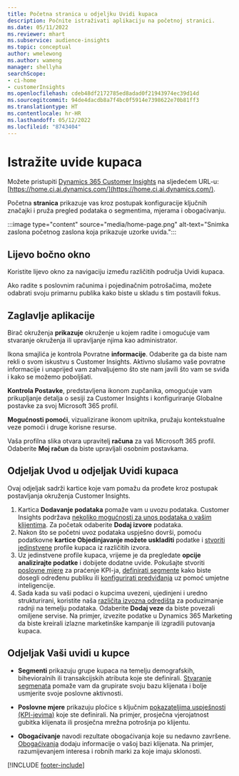 ```yaml
---
title: Početna stranica u odjeljku Uvidi kupaca
description: Počnite istraživati aplikaciju na početnoj stranici.
ms.date: 05/11/2022
ms.reviewer: mhart
ms.subservice: audience-insights
ms.topic: conceptual
author: wmelewong
ms.author: wameng
manager: shellyha
searchScope:
- ci-home
- customerInsights
ms.openlocfilehash: cdeb48df2172785ed8adad0f21943974ec39d14d
ms.sourcegitcommit: 94de4dacdb8a7f4bc0f5914e7398622e70b81ff3
ms.translationtype: HT
ms.contentlocale: hr-HR
ms.lasthandoff: 05/12/2022
ms.locfileid: "8743404"
---
```

# <a name="explore-customer-insights"></a>Istražite uvide kupaca

Možete pristupiti [Dynamics 365 Customer Insights](https://home.ci.ai.dynamics.com/) na sljedećem URL-u: [https://home.ci.ai.dynamics.com/](https://home.ci.ai.dynamics.com/).

Početna **stranica** prikazuje vas kroz postupak konfiguracije ključnih značajki i pruža pregled podataka o segmentima, mjerama i obogaćivanju.

:::image type="content" source="media/home-page.png" alt-text="Snimka zaslona početnog zaslona koja prikazuje uzorke uvida.":::

## <a name="left-side-pane"></a>Lijevo bočno okno

Koristite lijevo okno za navigaciju između različitih područja Uvidi kupaca. 

Ako radite s poslovnim računima i pojedinačnim potrošačima, možete odabrati svoju primarnu publika kako biste u skladu s tim postavili fokus. 

## <a name="application-header"></a>Zaglavlje aplikacije

Birač okruženja **prikazuje** okruženje u kojem radite i omogućuje vam stvaranje okruženja ili upravljanje njima kao administrator.

Ikona smajlića je kontrola Povratne **informacije**. Odaberite ga da biste nam rekli o svom iskustvu s Customer Insights. Aktivno slušamo vaše povratne informacije i unaprijed vam zahvaljujemo što ste nam javili što vam se sviđa i kako se možemo poboljšati.

**Kontrola Postavke**, predstavljena ikonom zupčanika, omogućuje vam prikupljanje detalja o sesiji za Customer Insights i konfiguriranje Globalne postavke za svoj Microsoft 365 profil. 

**Mogućnosti pomoći**, vizualizirane ikonom upitnika, pružaju kontekstualne veze pomoći i druge korisne resurse.

Vaša profilna slika otvara upravitelj **računa** za vaš Microsoft 365 profil. Odaberite **Moj račun** da biste upravljali osobnim postavkama.

## <a name="getting-started-with-customer-insights-section"></a>Odjeljak Uvod u odjeljak Uvidi kupaca

Ovaj odjeljak sadrži kartice koje vam pomažu da prođete kroz postupak postavljanja okruženja Customer Insights. 

1. Kartica **Dodavanje podataka** pomaže vam u uvozu podataka. Customer Insights podržava [nekoliko mogućnosti za unos podataka o vašim klijentima](data-sources.md). Za početak odaberite **Dodaj izvore** podataka.
1. Nakon što se početni uvoz podataka uspješno dovrši, pomoću podatkovne **kartice Objedinjavanje možete uskladiti** podatke i [stvoriti jedinstvene](data-unification.md) profile kupaca iz različitih izvora. 
1. Uz jedinstvene profile kupaca, vrijeme je da pregledate **opcije analizirajte podatke** i dobijete dodatne uvide. Pokušajte stvoriti [poslovne mjere](measures.md) za praćenje KPI-ja, [definirati segmente](segments.md) kako biste dosegli određenu publiku ili [konfigurirati predviđanja](predictions-overview.md) uz pomoć umjetne inteligencije.
1. Sada kada su vaši podaci o kupcima uvezeni, ujedinjeni i uredno strukturirani, koristite naša [različita izvozna odredišta](export-destinations.md) za poduzimanje radnji na temelju podataka. Odaberite **Dodaj veze** da biste povezali omiljene servise. Na primjer, izvezite podatke u Dynamics 365 Marketing da biste kreirali izlazne marketinške kampanje ili izgradili putovanja kupaca. 

## <a name="your-customer-insights-section"></a>Odjeljak Vaši uvidi u kupce

- **Segmenti** prikazuju grupe kupaca na temelju demografskih, bihevioralnih ili transakcijskih atributa koje ste definirali. [Stvaranje segmenata](segments.md) pomaže vam da grupirate svoju bazu klijenata i bolje usmjerite svoje poslovne aktivnosti.

- **Poslovne mjere** prikazuju pločice s ključnim [pokazateljima uspješnosti (KPI-jevima)](measures.md) koje ste definirali. Na primjer, prosječna vjerojatnost gubitka klijenata ili prosječna mrežna potrošnja po klijentu.

- **Obogaćivanje** navodi rezultate obogaćivanja koje su nedavno završene. [Obogaćivanja](enrichment-hub.md) dodaju informacije o vašoj bazi klijenata. Na primjer, razumijevanjem interesa i robnih marki za koje imaju sklonosti.


[!INCLUDE [footer-include](includes/footer-banner.md)]
